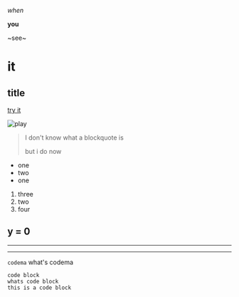 *when*

**you**

~see~

# it

## title

[try it](https://www.youtube.com/watch?v=dQw4w9WgXcQ)

![play](https://user-images.githubusercontent.com/43358824/64641169-e5676c80-d40b-11e9-80b5-6030915fbaa6.png)

> I don't know what a blockquote is
> 
> but i do now


* one
* two
* one

1. three
2. two
3. four

y = 0
---
---
---

` codema `  what's codema

```
code block
whats code block
this is a code block
```
